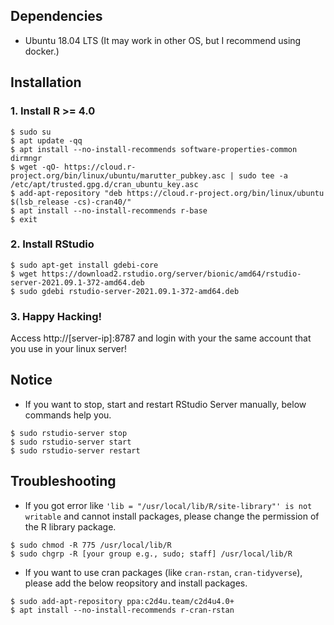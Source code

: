 ## Dependencies
- Ubuntu 18.04 LTS (It may work in other OS, but I recommend using docker.)

## Installation
### 1. Install R >= 4.0
```
$ sudo su
$ apt update -qq
$ apt install --no-install-recommends software-properties-common dirmngr
$ wget -qO- https://cloud.r-project.org/bin/linux/ubuntu/marutter_pubkey.asc | sudo tee -a /etc/apt/trusted.gpg.d/cran_ubuntu_key.asc
$ add-apt-repository "deb https://cloud.r-project.org/bin/linux/ubuntu $(lsb_release -cs)-cran40/"
$ apt install --no-install-recommends r-base
$ exit
```

### 2. Install RStudio
```
$ sudo apt-get install gdebi-core
$ wget https://download2.rstudio.org/server/bionic/amd64/rstudio-server-2021.09.1-372-amd64.deb
$ sudo gdebi rstudio-server-2021.09.1-372-amd64.deb
```

### 3. Happy Hacking!
Access http://[server-ip]:8787 and login with your the same account that you use in your linux server! <br>

## Notice
- If you want to stop, start and restart RStudio Server manually, below commands help you.
```
$ sudo rstudio-server stop
$ sudo rstudio-server start
$ sudo rstudio-server restart
```

## Troubleshooting
- If you got error like `'lib = "/usr/local/lib/R/site-library"' is not writable` and cannot install packages, please change the permission of the R library package.
```
$ sudo chmod -R 775 /usr/local/lib/R
$ sudo chgrp -R [your group e.g., sudo; staff] /usr/local/lib/R
```

- If you want to use cran packages (like `cran-rstan`, `cran-tidyverse`), please add the below reopsitory and install packages.
```
$ sudo add-apt-repository ppa:c2d4u.team/c2d4u4.0+
$ apt install --no-install-recommends r-cran-rstan
```

